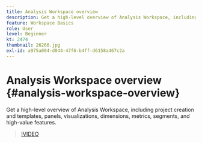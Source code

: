 ```yaml
---
title: Analysis Workspace overview
description: Get a high-level overview of Analysis Workspace, including project creation and templates, panels, visualizations, dimensions, metrics, segments, and high-value features.
feature: Workspace Basics
role: User
level: Beginner
kt: 2474
thumbnail: 26266.jpg
exl-id: a975a004-d044-47f6-b4ff-d6158a467c2a
---
```

# Analysis Workspace overview {#analysis-workspace-overview}

Get a high-level overview of Analysis Workspace, including project creation and templates, panels, visualizations, dimensions, metrics, segments, and high-value features.

>[!VIDEO](https://video.tv.adobe.com/v/26266/?quality=12)
